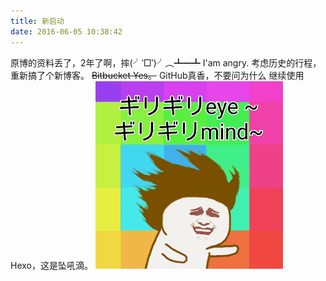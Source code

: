```yaml
---
title: 新启动
date: 2016-06-05 10:38:42
---
```

原博的资料丢了，2年了啊，摔(╯‵□′)╯︵┻━┻ I'am angry. 
考虑历史的行程，重新搞了个新博客。
~~Bitbucket Yes。~~
GitHub真香，不要问为什么
继续使用Hexo，这是坠吼滴。
![](/images/girigiri.gif)